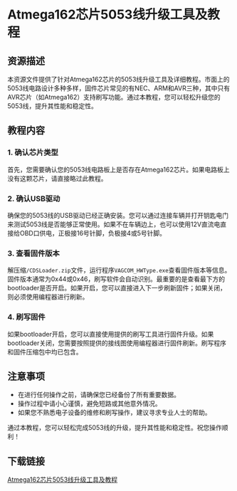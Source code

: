 # Atmega162芯片5053线升级工具及教程

## 资源描述

本资源文件提供了针对Atmega162芯片的5053线升级工具及详细教程。市面上的5053线电路设计多种多样，固件芯片常见的有NEC、ARM和AVR三种，其中只有AVR芯片（如Atmega162）支持刷写功能。通过本教程，您可以轻松升级您的5053线，提升其性能和稳定性。

## 教程内容

### 1. 确认芯片类型

首先，您需要确认您的5053线电路板上是否存在Atmega162芯片。如果电路板上没有这颗芯片，请直接略过此教程。

### 2. 确认USB驱动

确保您的5053线的USB驱动已经正确安装。您可以通过连接车辆并打开钥匙电门来测试5053线是否能够正常使用。如果不在车辆边上，也可以使用12V直流电直接给OBD口供电，正极接16号针脚，负极接4或5号针脚。

### 3. 查看固件版本

解压缩`/CDSLoader.zip`文件，运行程序`VAGCOM_HWType.exe`查看固件版本等信息。固件版本通常为0x44或0x46，刷写软件会自动识别。最重要的是查看最下方的bootloader是否开启。如果开启，您可以直接进入下一步刷新固件；如果关闭，则必须使用编程器进行刷新。

### 4. 刷写固件

如果bootloader开启，您可以直接使用提供的刷写工具进行固件升级。如果bootloader关闭，您需要按照提供的接线图使用编程器进行固件刷新。刷写程序和固件压缩包中均已包含。

## 注意事项

- 在进行任何操作之前，请确保您已经备份了所有重要数据。
- 操作过程中请小心谨慎，避免短路或其他意外情况。
- 如果您不熟悉电子设备的维修和刷写操作，建议寻求专业人士的帮助。

通过本教程，您可以轻松完成5053线的升级，提升其性能和稳定性。祝您操作顺利！

## 下载链接

[Atmega162芯片5053线升级工具及教程](https://pan.quark.cn/s/aa7387bf43bc)